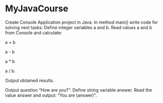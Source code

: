 # MyJavaCourse
Create Console Application project in Java.
In method main() write code for solving next tasks:
Define integer variables a and b. Read values a and b from Console and calculate: 

a + b 

a - b 

a * b 

a / b. 

Output obtained results.

Output question “How are you?“. Define string variable answer. 
Read the value answer and output: “You are (answer)". 

